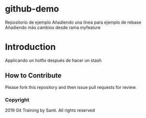 # github-demo
Repositorio de ejemplo
Añadiendo una línea para ejemplo de rebase
Añadiendo más cambios desde rama myfeature

# Introduction
Applicando un hotfix después de hacer un stash

## How to Contribute

Please fork this repository and then issue pull requests for review.

### Copyright
2019 Git Training by Santi. All rights reserved

